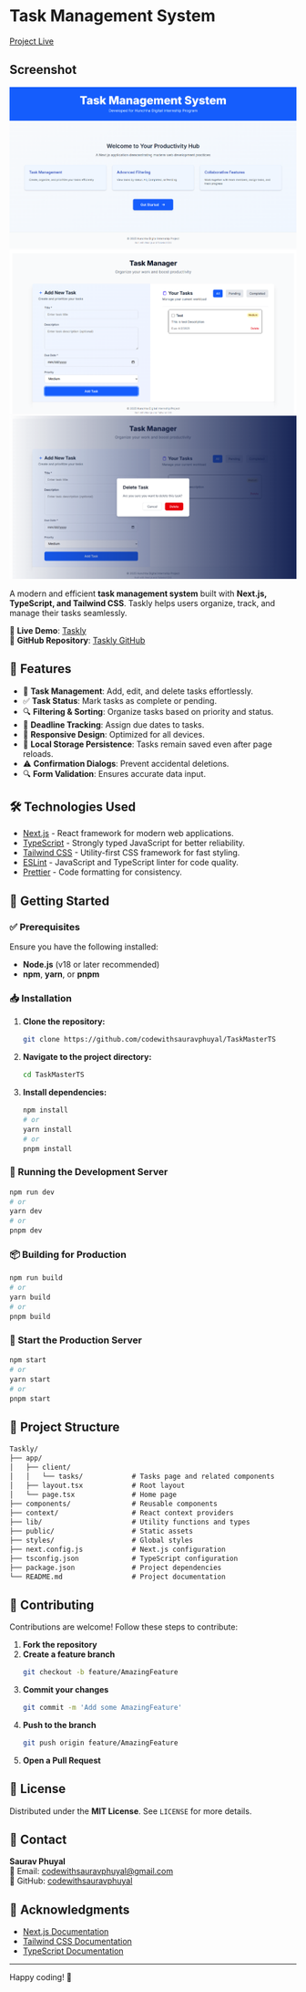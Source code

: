 # Task Management System
[Project Live](https://taskmasterts.vercel.app/)

## Screenshot
![Screenshot 1](https://raw.githubusercontent.com/codewithsauravphuyal/TaskMasterJs/refs/heads/main/Screenshot/Screenshot%202025-04-03%20100607.png)
![Screenshot 2](https://raw.githubusercontent.com/codewithsauravphuyal/TaskMasterJs/refs/heads/main/Screenshot/Screenshot%202025-04-03%20100643.png)
![Screenshot 3](https://raw.githubusercontent.com/codewithsauravphuyal/TaskMasterJs/refs/heads/main/Screenshot/Screenshot%202025-04-03%20100651.png)


A modern and efficient **task management system** built with **Next.js, TypeScript, and Tailwind CSS**. Taskly helps users organize, track, and manage their tasks seamlessly.

🔗 **Live Demo**: [Taskly](https://taskly-lemon.vercel.app/)  
🔗 **GitHub Repository**: [Taskly GitHub](https://github.com/codewithsauravphuyal/Taskly)

## 🚀 Features

- 📝 **Task Management**: Add, edit, and delete tasks effortlessly.
- ✅ **Task Status**: Mark tasks as complete or pending.
- 🔍 **Filtering & Sorting**: Organize tasks based on priority and status.
- 📅 **Deadline Tracking**: Assign due dates to tasks.
- 📱 **Responsive Design**: Optimized for all devices.
- 💾 **Local Storage Persistence**: Tasks remain saved even after page reloads.
- ⚠️ **Confirmation Dialogs**: Prevent accidental deletions.
- 🔍 **Form Validation**: Ensures accurate data input.

## 🛠️ Technologies Used

- [Next.js](https://nextjs.org/) - React framework for modern web applications.
- [TypeScript](https://www.typescriptlang.org/) - Strongly typed JavaScript for better reliability.
- [Tailwind CSS](https://tailwindcss.com/) - Utility-first CSS framework for fast styling.
- [ESLint](https://eslint.org/) - JavaScript and TypeScript linter for code quality.
- [Prettier](https://prettier.io/) - Code formatting for consistency.

## 📌 Getting Started

### ✅ Prerequisites

Ensure you have the following installed:

- **Node.js** (v18 or later recommended)
- **npm**, **yarn**, or **pnpm**

### 📥 Installation

1. **Clone the repository:**
   ```bash
   git clone https://github.com/codewithsauravphuyal/TaskMasterTS
   ```
2. **Navigate to the project directory:**
   ```bash
   cd TaskMasterTS
   ```
3. **Install dependencies:**
   ```bash
   npm install
   # or
   yarn install
   # or
   pnpm install
   ```

### 🏃 Running the Development Server

```bash
npm run dev
# or
yarn dev
# or
pnpm dev
```

### 📦 Building for Production

```bash
npm run build
# or
yarn build
# or
pnpm build
```

### 🚀 Start the Production Server

```bash
npm start
# or
yarn start
# or
pnpm start
```

## 📂 Project Structure

```
Taskly/
├── app/
│   ├── client/
│   │   └── tasks/            # Tasks page and related components
│   ├── layout.tsx            # Root layout
│   └── page.tsx              # Home page
├── components/               # Reusable components
├── context/                  # React context providers
├── lib/                      # Utility functions and types
├── public/                   # Static assets
├── styles/                   # Global styles
├── next.config.js            # Next.js configuration
├── tsconfig.json             # TypeScript configuration
├── package.json              # Project dependencies
└── README.md                 # Project documentation
```

## 🤝 Contributing

Contributions are welcome! Follow these steps to contribute:

1. **Fork the repository**
2. **Create a feature branch**
   ```bash
   git checkout -b feature/AmazingFeature
   ```
3. **Commit your changes**
   ```bash
   git commit -m 'Add some AmazingFeature'
   ```
4. **Push to the branch**
   ```bash
   git push origin feature/AmazingFeature
   ```
5. **Open a Pull Request**

## 📜 License

Distributed under the **MIT License**. See `LICENSE` for more details.

## 📧 Contact

**Saurav Phuyal**  
📩 Email: [codewithsauravphuyal@gmail.com](mailto:codewithsauravphuyal@gmail.com)  
🔗 GitHub: [codewithsauravphuyal](https://github.com/codewithsauravphuyal)

## 🌟 Acknowledgments

- [Next.js Documentation](https://nextjs.org/docs)
- [Tailwind CSS Documentation](https://tailwindcss.com/docs)
- [TypeScript Documentation](https://www.typescriptlang.org/docs)

---

Happy coding! 🚀

